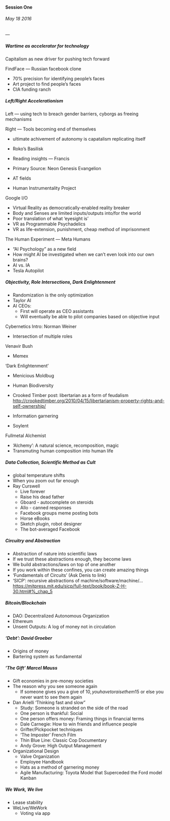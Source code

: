 #### Session One
###### May 18 2016

—

##### Wartime as accelerator for technology

Capitalism as new driver for pushing tech forward

FindFace — Russian facebook clone

- 70% precision for identifying people’s faces
- Art project to find people’s faces
- CIA funding ranch

##### Left/Right Accelerationism

Left — using tech to breach gender barriers, cyborgs as freeing mechanisms

Right — Tools becoming end of themselves
- ultimate achivement of autonomy is capatalism replicating itself
- Roko’s Basilisk

- Reading insights — Francis
- Primary Source: Neon Genesis Evangelion
- AT fields
- Human Instrumentality Project

Google I/O
- Virtual Reality as democratically-enabled reality breaker
- Body and Senses are limited inputs/outputs into/for the world
- Poor translation of what ‘eyesight is’
- VR as Programmable Psychadelics
- VR as life-extension, punishment, cheap method of imprisonment

The Human Experiment — Meta Humans
- “AI Psychology” as a new field
- How might AI be investigated when we can’t even look into our own brains?
- AI vs. IA
- Tesla Autopilot

##### Objectivity, Role Intersections, Dark Enlightenment

- Randomization is the only optimization
- Taylor AI
- AI CEOs:
	- First will operate as CEO assistants
	- Will eventually be able to pilot companies based on objective input

Cybernetics Intro: Norman Weiner
- Intersection of multiple roles

Venavir Bush
- Memex

‘Dark Enlightenment’
- Menicious Moldbug
- Human Biodiversity
- Crooked Timber post: libertarian as a form of feudalism http://crookedtimber.org/2010/04/15/libertarianism-property-rights-and-self-ownership/
- Information garnering

- Soylent

Fullmetal Alchemist
- ‘Alchemy’: A natural science, recomposition, magic
- Transmuting human composition into human life

##### Data Collection, Scientific Method as Cult

- global temperature shifts
- When you zoom out far enough
- Ray Curswell
	- Live forever
	- Raise his dead father
	- Gboard - autocomplete on steroids
	- Allo - canned responses
	- Facebook groups meme posting bots
	- Horse eBooks
	- Sketch plugin, robot designer
	- The bot-averaged Facebook

##### Circuitry and Abstraction

- Abstraction of nature into scientific laws
- If we trust these abstractions enough, they become laws
- We build abstractions/laws on top of one another
- If you work within these confines, you can create amazing things
- ‘Fundamentals of Circuits’ (Ask Denis to link)
- ‘SICP’: recursive abstractions of machine/software/machine/... https://mitpress.mit.edu/sicp/full-text/book/book-Z-H-30.html#%_chap_5

##### Bitcoin/Blockchain

- DAO: Decentralized Autonomous Organization
- Ethereum
- Unsent Outputs: A log of money not in circulation

##### ‘Debt’: David Groeber

- Origins of money
- Bartering system as fundamental

##### ’The Gift’ Marcel Mauss

- Gift economies in pre-money societies
- The reason why you see someone again
	- If someone gives you a give of 10$, you have to raise them 15$ or else you never want to see them again
- Dan Arielli ‘Thinking fast and slow”
	- Study: Someone is stranded on the side of the road
	- One person is thankful: Social
	- One person offers money: Framing things in financial terms
	- Dale Carnegie: How to win friends and influence people
	- Grifter/Pickpocket techniques
	- ‘The Imposter’ French Film
	- Thin Blue Line: Classic Cop Documentary
	- Andy Grove: High Output Management
- Organizational Design
	- Valve Organization
	- Employee Handbook
	- Hats as a method of garnering money
	- Agile Manufacturing: Toyota Model that Superceded the Ford model Kanban

##### We Work, We live

- Lease stability
- WeLive/WeWork
	- Voting via app
